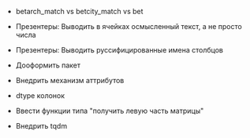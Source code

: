 * betarch_match vs betcity_match vs bet
* Презентеры: Выводить в ячейках осмысленный текст, а не просто числа
* Презентеры: Выводить руссифицированные имена столбцов
* Дооформить пакет

* Внедрить механизм аттрибутов
* dtype колонок
* Ввести функции типа "получить левую часть матрицы"
* Внедрить tqdm

